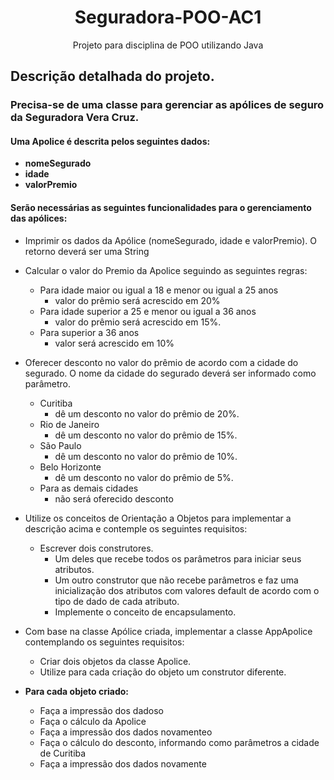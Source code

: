 <h1 align="center">Seguradora-POO-AC1</h1>
<p align="center">Projeto para disciplina de POO utilizando Java</p>


## Descrição detalhada do projeto.
### Precisa-se   de   uma   classe   para   gerenciar   as   apólices   de   seguro   da Seguradora  Vera  Cruz.

#### Uma Apolice é  descrita  pelos  seguintes  dados: 
* **nomeSegurado**
* **idade**   
* **valorPremio**

#### Serão   necessárias   as   seguintes funcionalidades para o gerenciamento das apólices:
* Imprimir os dados da Apólice (nomeSegurado, idade e valorPremio). O retorno deverá ser uma String

* Calcular o valor do Premio da Apolice seguindo as seguintes regras:
  * Para  idade  maior  ou  igual  a  18  e  menor  ou  igual  a  25  anos
    *  valor do prêmio será acrescido em 20%
  *  Para idade superior a 25 e menor ou igual a 36 anos 
     * valor do prêmio será acrescido em 15%.
  * Para superior a 36 anos 
    * valor será acrescido em 10%
* Oferecer  desconto  no  valor  do  prêmio  de  acordo  com  a  cidade  do segurado. O nome  da  cidade do  segurado  deverá  ser  informado  como parâmetro.
  * Curitiba
    * dê um desconto no valor do prêmio de 20%. 
  * Rio de Janeiro
    * dê um desconto no valor do prêmio de 15%. 
  * São Paulo 
    * dê um desconto no valor do prêmio de 10%.
  * Belo Horizonte
    * dê um desconto no valor do prêmio de 5%.
   * Para as demais cidades
      *  não será oferecido desconto
* Utilize os conceitos de Orientação a Objetos para implementar a descrição acima e contemple os seguintes requisitos:
  * Escrever  dois construtores.
    * Um  deles  que  recebe  todos  os parâmetros  para  iniciar  seus  atributos.
    * Um  outro  construtor que   não   recebe   parâmetros   e   faz   uma   inicialização   dos atributos com valores default de acordo com o tipo de dado de cada atributo.
    * Implemente o conceito de encapsulamento. 
* Com  base  na  classe Apólice  criada,  implementar  a  classe  AppApolice contemplando os seguintes requisitos:
  * Criar  dois  objetos  da  classe  Apolice.  
  * Utilize  para  cada  criação do objeto um construtor diferente. 
* **Para cada objeto criado:** 
  * Faça a impressão dos dadoso
  * Faça o cálculo da Apolice 
  * Faça a impressão dos dados novamenteo
  * Faça o cálculo do desconto, informando como parâmetros a cidade de Curitiba
  * Faça a impressão dos dados novamente

